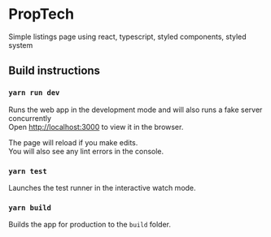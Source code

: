 # PropTech

Simple listings page using react, typescript, styled components, styled system

## Build instructions

### `yarn run dev`

Runs the web app in the development mode and will also runs a fake server concurrently<br />
Open [http://localhost:3000](http://localhost:3000) to view it in the browser.

The page will reload if you make edits.<br />
You will also see any lint errors in the console.

### `yarn test`

Launches the test runner in the interactive watch mode.<br />

### `yarn build`

Builds the app for production to the `build` folder.<br />
